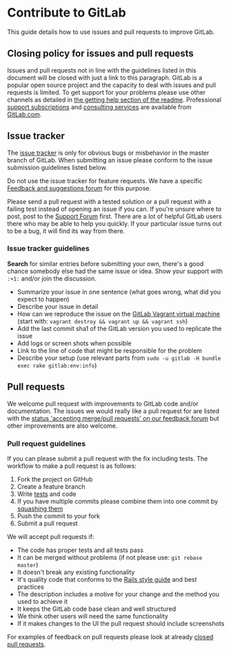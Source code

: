 # Contribute to GitLab

This guide details how to use issues and pull requests to improve GitLab.

## Closing policy for issues and pull requests

Issues and pull requests not in line with the guidelines listed in this document will be closed with just a link to this paragraph. GitLab is a popular open source project and the capacity to deal with issues and pull requests is limited. To get support for your problems please use other channels as detailed in [the getting help section of the readme](https://github.com/gitlabhq/gitlabhq#getting-help). Professional [support subscriptions](http://www.gitlab.com/subscription/) and [consulting services](http://www.gitlab.com/consultancy/) are available from [GitLab.com](http://www.gitlab.com/).

## Issue tracker

The [issue tracker](https://github.com/gitlabhq/gitlabhq/issues) is only for obvious bugs or misbehavior in the master branch of GitLab. When submitting an issue please conform to the issue submission guidelines listed below.

Do not use the issue tracker for feature requests. We have a specific
[Feedback and suggestions forum](http://feedback.gitlab.com) for this purpose.

Please send a pull request with a tested solution or a pull request with a failing test instead of opening an issue if you can. If you're unsure where to post, post to the [Support Forum](https://groups.google.com/forum/#!forum/gitlabhq) first. There are a lot of helpful GitLab users there who may be able to help you quickly. If your particular issue turns out to be a bug, it will find its way from there.

### Issue tracker guidelines

**Search** for similar entries before submitting your own, there's a good chance somebody else had the same issue or idea. Show your support with `:+1:` and/or join the discussion.

* Summarize your issue in one sentence (what goes wrong, what did you expect to happen)
* Describe your issue in detail
* How can we reproduce the issue on the [GitLab Vagrant virtual machine](https://github.com/gitlabhq/gitlab-vagrant-vm) (start with: `vagrant destroy && vagrant up && vagrant ssh`)
* Add the last commit sha1 of the GitLab version you used to replicate the issue
* Add logs or screen shots when possible
* Link to the line of code that might be responsible for the problem
* Describe your setup (use relevant parts from `sudo -u gitlab -H bundle exec rake gitlab:env:info`)

## Pull requests

We welcome pull request with improvements to GitLab code and/or documentation. The issues we would really like a pull request for are listed with the [status 'accepting merge/pull requests' on our feedback forum](http://feedback.gitlab.com/forums/176466-general/status/796455) but other improvements are also welcome.

### Pull request guidelines

 If you can please submit a pull request with the fix including tests. The workflow to make a pull request is as follows:

1. Fork the project on GitHub
1. Create a feature branch
1. Write [tests](README.md#run-the-tests) and code
1. If you have multiple commits please combine them into one commit by [squashing them](http://git-scm.com/book/en/Git-Tools-Rewriting-History#Squashing-Commits)
1. Push the commit to your fork
1. Submit a pull request

We will accept pull requests if:

* The code has proper tests and all tests pass
* It can be merged without problems (if not please use: `git rebase master`)
* It doesn't break any existing functionality
* It's quality code that conforms to the [Rails style guide](https://github.com/bbatsov/rails-style-guide) and best practices
* The description includes a motive for your change and the method you used to achieve it
* It keeps the GitLab code base clean and well structured
* We think other users will need the same functionality
* If it makes changes to the UI the pull request should include screenshots

For examples of feedback on pull requests please look at already [closed pull requests](https://github.com/gitlabhq/gitlabhq/pulls?direction=desc&page=1&sort=created&state=closed).
